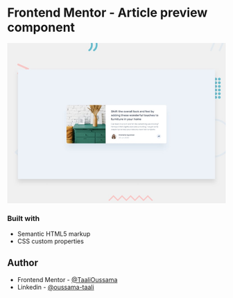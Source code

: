 # Frontend Mentor - Article preview component

![Design preview for the Article preview component coding challenge](./design/desktop-preview.jpg)

### Built with

- Semantic HTML5 markup
- CSS custom properties

## Author

- Frontend Mentor - [@TaaliOussama](https://www.frontendmentor.io/profile/oussamataali97)
- Linkedin - [@oussama-taali](https://www.linkedin.com/in/oussama-taali-02149316a/)
